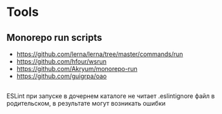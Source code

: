 # Tools

## Monorepo run scripts

- https://github.com/lerna/lerna/tree/master/commands/run
- https://github.com/hfour/wsrun
- https://github.com/Akryum/monorepo-run
- https://github.com/guigrpa/oao

##

ESLint при запуске в дочернем каталоге не читает .eslintignore файл в родительском, в результате могут возникать ошибки
